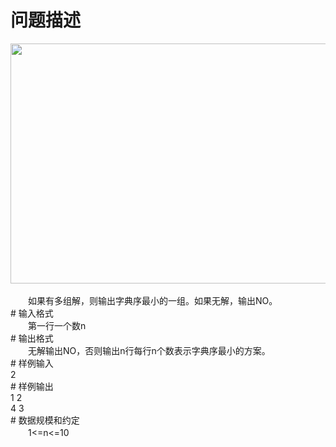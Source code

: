 <div id="pcont1" style="margin-top:20px; display:block;">

# 问题描述

<div class="pdcont"><img width="774" height="384" src="source/tsinsen/A1111/img/aHR0cDovL3d3dy50c2luc2VuLmNvbS9SZXF1aXJlRmlsZS5kbz9maWQ9UUR5Qm5BSEY=.do"/><br/>
<br/>
　　如果有多组解，则输出字典序最小的一组。如果无解，输出NO。</div>
# 输入格式

<div class="pdcont">　　第一行一个数n</div>
# 输出格式

<div class="pdcont">　　无解输出NO，否则输出n行每行n个数表示字典序最小的方案。</div>
# 样例输入

<div class="pddata">2</div>
# 样例输出

<div class="pddata">1 2<br/>
4 3</div>
# 数据规模和约定

<div class="pdcont">　　1&lt;=n&lt;=10</div>

</div>